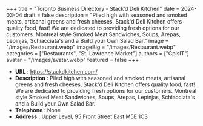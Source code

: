 +++
title = "Toronto Business Directory - Stack’d Deli Kitchen"
date = 2024-03-04
draft = false
description = "Piled high with seasoned and smoked meats, artisanal greens and fresh cheeses, Stack'd Deli Kitchen offers quality food, fast! We are dedicated to providing fresh options for our customers. Montreal style Smoked Meat Sandwiches, Soups, Arepas, Lepinjas, Schiacciata's and a Build your Own Salad Bar."
image = "/images/Restaurant.webp"
imageBig = "/images/Restaurant.webp"
categories = ["Restaurants", "St. Lawrence Market"]
authors = ["CplsIT"]
avatar = "/images/avatar.webp"
featured = false
+++


* **URL** :  https://stackdkitchen.com/
* **Description** : Piled high with seasoned and smoked meats, artisanal greens and fresh cheeses, Stack'd Deli Kitchen offers quality food, fast! We are dedicated to providing fresh options for our customers. Montreal style Smoked Meat Sandwiches, Soups, Arepas, Lepinjas, Schiacciata's and a Build your Own Salad Bar. 
* **Telephone** : None
* **Address** : Upper Level, 95 Front Street East M5E 1C3
